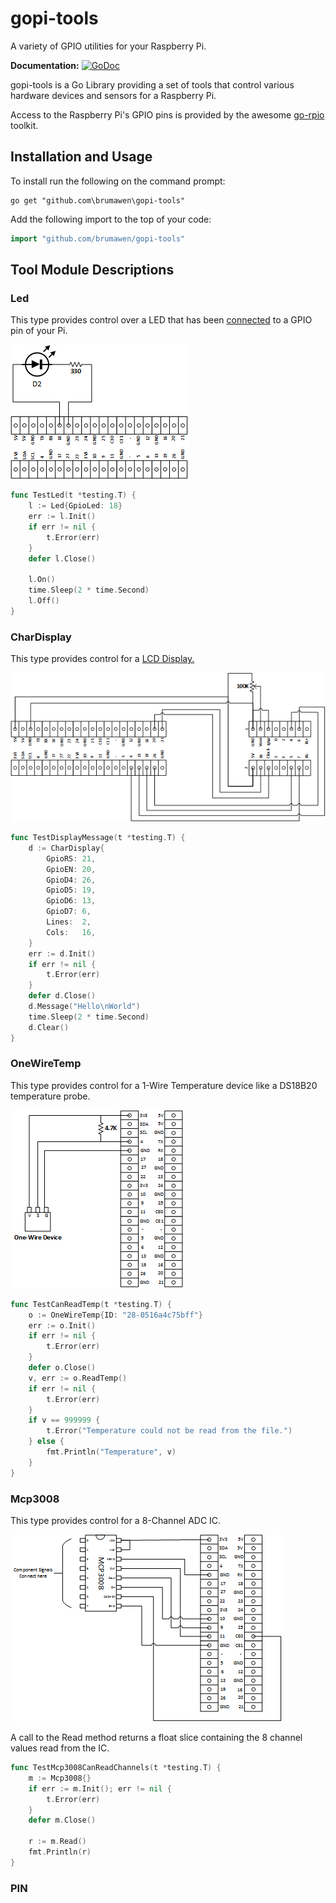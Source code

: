 # gopi-tools #

A variety of GPIO utilities for your Raspberry Pi.

**Documentation:** [![GoDoc](https://godoc.org/github.com/brumawen/gopi-tools/src?status.svg)](https://godoc.org/github.com/brumawen/gopi-tools/src)

gopi-tools is a Go Library providing a set of tools that control various hardware devices and sensors for a Raspberry Pi.

Access to the Raspberry Pi's GPIO pins is provided by the awesome [go-rpio](https://github.com/stianeikeland/go-rpio) toolkit.

## Installation and Usage ##

To install run the following on the command prompt:

```Shell
go get "github.com\brumawen\gopi-tools"
```

Add the following import to the top of your code:

```go
import "github.com/brumawen/gopi-tools"
```

## Tool Module Descriptions ##

### Led ###

This type provides control over a LED that has been [connected](https://thepihut.com/blogs/raspberry-pi-tutorials/27968772-turning-on-an-led-with-your-raspberry-pis-gpio-pins) to a GPIO pin of your Pi.

![alt text](https://github.com/Brumawen/gopi-tools/blob/master/docs/led.png?raw=true "LED schematic")

```go
func TestLed(t *testing.T) {
    l := Led{GpioLed: 18}
    err := l.Init()
    if err != nil {
        t.Error(err)
    }
    defer l.Close()

    l.On()
    time.Sleep(2 * time.Second)
    l.Off()
}
```

### CharDisplay ###

This type provides control for a [LCD Display.](https://learn.adafruit.com/drive-a-16x2-lcd-directly-with-a-raspberry-pi/overview)

![alt text](https://github.com/Brumawen/gopi-tools/blob/master/docs/chardisplay.png?raw=true "CharDisplay schematic")

```go
func TestDisplayMessage(t *testing.T) {
    d := CharDisplay{
        GpioRS: 21,
        GpioEN: 20,
        GpioD4: 26,
        GpioD5: 19,
        GpioD6: 13,
        GpioD7: 6,
        Lines:  2,
        Cols:   16,
    }
    err := d.Init()
    if err != nil {
        t.Error(err)
    }
    defer d.Close()
    d.Message("Hello\nWorld")
    time.Sleep(2 * time.Second)
    d.Clear()
}
```

### OneWireTemp ###

This type provides control for a 1-Wire Temperature device like a DS18B20 temperature probe.

![alt text](https://github.com/Brumawen/gopi-tools/blob/master/docs/onewire.png?raw=true "OneWire schematic")

```go
func TestCanReadTemp(t *testing.T) {
    o := OneWireTemp{ID: "28-0516a4c75bff"}
    err := o.Init()
    if err != nil {
        t.Error(err)
    }
    defer o.Close()
    v, err := o.ReadTemp()
    if err != nil {
        t.Error(err)
    }
    if v == 999999 {
        t.Error("Temperature could not be read from the file.")
    } else {
        fmt.Println("Temperature", v)
    }
}
```

### Mcp3008 ###

This type provides control for a 8-Channel ADC IC.

![alt text](https://github.com/Brumawen/gopi-tools/blob/master/docs/mcp3008.png?raw=true "MCP3008 schematic")

A call to the Read method returns a float slice containing the 8 channel values read from the IC.

```go
func TestMcp3008CanReadChannels(t *testing.T) {
    m := Mcp3008{}
    if err := m.Init(); err != nil {
        t.Error(err)
    }
    defer m.Close()

    r := m.Read()
    fmt.Println(r)
}
```

### PIN ###

